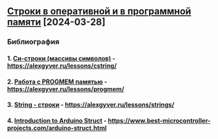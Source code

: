 ## [Строки в оперативной и в программной памяти](https://github.com/Vladimir-Trufanov/BitofExpert/blob/main/bifeArduino/stroki-v-operativnoj-i-v-programmnoj-pamyati/stroki-v-operativnoj-i-v-programmnoj-pamyati.md) [2024-03-28]


### Библиография

#### 1.  [Си-строки (массивы символов)](https://alexgyver.ru/lessons/cstring/) - https://alexgyver.ru/lessons/cstring/ 

#### 2. [Работа с PROGMEM памятью](https://alexgyver.ru/lessons/progmem/) - https://alexgyver.ru/lessons/progmem/

#### 3. [String - строки](https://alexgyver.ru/lessons/strings/) - https://alexgyver.ru/lessons/strings/ 

#### 4. [Introduction to Arduino Struct](https://www.best-microcontroller-projects.com/arduino-struct.html) - https://www.best-microcontroller-projects.com/arduino-struct.html





